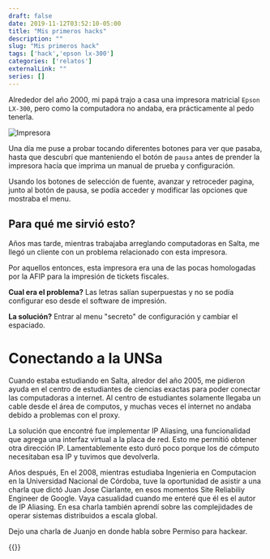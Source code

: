 ```yaml
--- 
draft: false
date: 2019-11-12T03:52:10-05:00
title: "Mis primeros hacks"
description: ""
slug: "Mis primeros hack" 
tags: ['hack','epson lx-300']
categories: ['relatos']
externalLink: ""
series: []
---
```


Alrededor del año 2000, mi papá trajo a casa una impresora matricial `Epson LX-300`, pero como la computadora no andaba, era prácticamente al pedo tenerla.

![Impresora](/images/epson-lx-300.png)

Una día me puse a probar tocando diferentes botones para ver que pasaba, hasta que descubrí que manteniendo el botón de `pausa` antes de prender la impresora hacía que imprima un manual de prueba y configuración.

Usando los botones de selección de fuente, avanzar y retroceder pagina, junto al botón de pausa, se podía acceder y modificar las opciones que mostraba el menu.


## Para qué me sirvió esto?

Años mas tarde, mientras trabajaba arreglando computadoras en Salta, me llegó un cliente con un problema relacionado con esta impresora. 

Por aquellos entonces, esta impresora era una de las pocas homologadas por la AFIP para la impresión de tickets fiscales.

**Cual era el problema?** Las letras salían superpuestas y no se podía configurar eso desde el software de impresión.

**La solución?** Entrar al menu "secreto" de configuración y cambiar el espaciado.

# Conectando a la UNSa

Cuando estaba estudiando en Salta, alredor del año 2005, me pidieron ayuda en el centro de estudiantes de ciencias exactas para poder conectar las computadoras a internet. Al centro de estudiantes solamente llegaba un cable desde el área de computos, y muchas veces el internet no andaba debido a problemas con el proxy.

La solución que encontré fue implementar IP Aliasing, una funcionalidad que agrega una interfaz virtual a la placa de red. Esto me permitió obtener otra dirección IP. Lamentablemente esto duró poco porque los de cómputo necesitaban esa IP y tuvimos que devolverla.

Años después, En el 2008, mientras estudiaba Ingenieria en Computacion en la Universidad Nacional de Córdoba, tuve la oportunidad de asistir a una charla que dictó Juan Jose Ciarlante, en esos momentos Site Reliabiliy Engineer de Google. Vaya casualidad cuando me enteré que él es el autor de IP Aliasing. En esa charla también aprendí sobre las complejidades de operar sistemas distribuidos a escala global.

Dejo una charla de Juanjo en donde habla sobre Permiso para hackear.


{{<youtube RoXoerNW3zY>}}

 